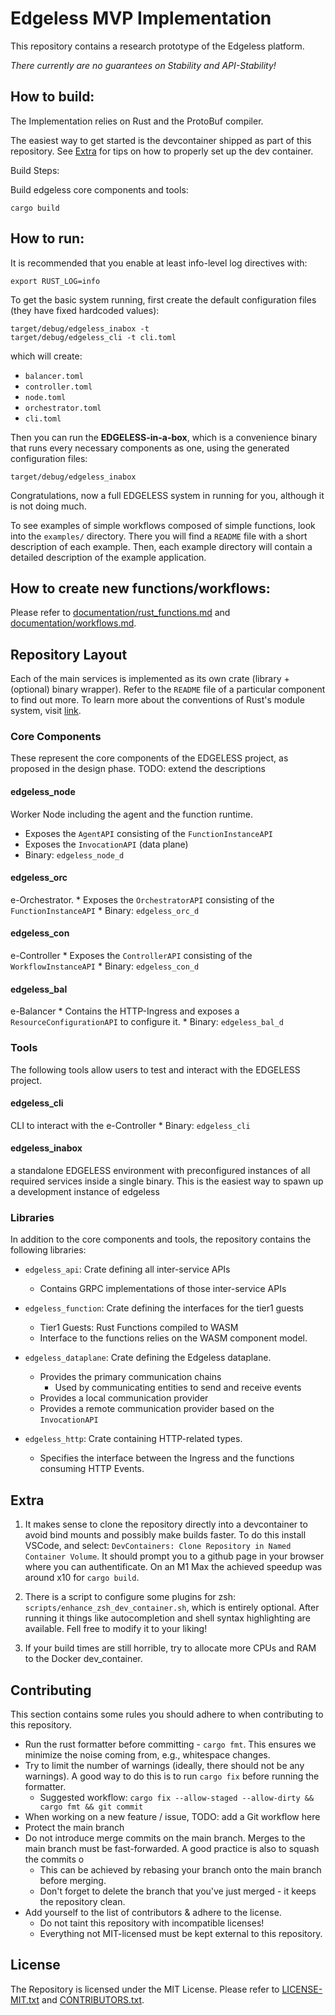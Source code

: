 # Edgeless MVP Implementation

This repository contains a research prototype of the Edgeless platform.

*There currently are no guarantees on Stability and API-Stability!*

## How to build:

The Implementation relies on Rust and the ProtoBuf compiler.

The easiest way to get started is the devcontainer shipped as part of this
repository. See [Extra](#extra) for tips on how to properly set up the dev
container.

Build Steps:

Build edgeless core components and tools:

```
cargo build
```

## How to run:

It is recommended that you enable at least info-level log directives with:

```
export RUST_LOG=info
```

To get the basic system running, first create the default configuration files
(they have fixed hardcoded values):

```
target/debug/edgeless_inabox -t 
target/debug/edgeless_cli -t cli.toml
```

which will create:

- `balancer.toml`
- `controller.toml`
- `node.toml`
- `orchestrator.toml`
- `cli.toml`

Then you can run the **EDGELESS-in-a-box**, which is a convenience binary that
runs every necessary components as one, using the generated configuration files:

```
target/debug/edgeless_inabox
```

Congratulations, now a full EDGELESS system in running for you, although it is
not doing much.

To see examples of simple workflows composed of simple functions, look into the
`examples/` directory. There you will find a `README` file with a short
description of each example. Then, each example directory will contain a
detailed description of the example application.


## How to create new functions/workflows:

Please refer to
[documentation/rust_functions.md](documentation/rust_functions.md) and
[documentation/workflows.md](documentation/workflows.md).


## Repository Layout

Each of the main services is implemented as its own crate (library + (optional)
binary wrapper). Refer to the `README` file of a particular component to find
out more. To learn more about the conventions of Rust's module system, visit
[link](https://doc.rust-lang.org/book/ch07-00-managing-growing-projects-with-packages-crates-and-modules.html).

### Core Components
These represent the core components of the EDGELESS project, as proposed in the
design phase.
TODO: extend the descriptions

#### edgeless_node
Worker Node including the agent and the function runtime.
  * Exposes the `AgentAPI` consisting of the `FunctionInstanceAPI`
  * Exposes the `InvocationAPI` (data plane)
  * Binary: `edgeless_node_d`

#### edgeless_orc
e-Orchestrator. 
    * Exposes the `OrchestratorAPI` consisting of the `FunctionInstanceAPI`
    * Binary: `edgeless_orc_d`

#### edgeless_con
e-Controller
    * Exposes the `ControllerAPI` consisting of the `WorkflowInstanceAPI`
    * Binary: `edgeless_con_d`

#### edgeless_bal
e-Balancer
    * Contains the HTTP-Ingress and exposes a `ResourceConfigurationAPI` to
      configure it.
    * Binary: `edgeless_bal_d`



### Tools
The following tools allow users to test and interact with the EDGELESS project.

#### edgeless_cli
CLI to interact with the e-Controller
    * Binary: `edgeless_cli`

#### edgeless_inabox
a standalone EDGELESS environment with preconfigured
  instances of all required services inside a single binary. This is the easiest
  way to spawn up a development instance of edgeless


### Libraries
In addition to the core components and tools, the repository contains the
following libraries:

* `edgeless_api`: Crate defining all inter-service APIs
    * Contains GRPC implementations of those inter-service APIs

* `edgeless_function`: Crate defining the interfaces for the tier1 guests
    * Tier1 Guests: Rust Functions compiled to WASM
    * Interface to the functions relies on the WASM component model.

* `edgeless_dataplane`: Crate defining the Edgeless dataplane.
    * Provides the primary communication chains
        * Used by communicating entities to send and receive events
    * Provides a local communication provider
    * Provides a remote communication provider based on the `InvocationAPI`

* `edgeless_http`: Crate containing HTTP-related types.
    * Specifies the interface between the Ingress and the functions consuming
      HTTP Events.


## Extra

1. It makes sense to clone the repository directly into a devcontainer to avoid
bind mounts and possibly make builds faster. To do this install VSCode, and
select: `DevContainers: Clone Repository in Named Container Volume`. It should
prompt you to a github page in your browser where you can authentificate. On an
M1 Max the achieved speedup was around x10 for `cargo build`.

2. There is a script to configure some plugins for zsh:
`scripts/enhance_zsh_dev_container.sh`, which is entirely optional. After
running it things like autocompletion and shell syntax highlighting are
available. Fell free to modify it to your liking!

3. If your build times are still horrible, try to allocate more CPUs and RAM to
   the Docker dev_container.

## Contributing

This section contains some rules you should adhere to when contributing to this
repository.

* Run the rust formatter before committing - `cargo fmt`. This ensures we
  minimize the noise coming from, e.g., whitespace changes.
* Try to limit the number of warnings (ideally, there should not be any
  warnings). A good way to do this is to run `cargo fix` before running the
  formatter.
    *  Suggested workflow: `cargo fix --allow-staged --allow-dirty && cargo fmt
       && git commit`
* When working on a new feature / issue, TODO: add a Git workflow here
* Protect the main branch
* Do not introduce merge commits on the main branch. Merges to the main branch
  must be fast-forwarded. A good practice is also to squash the commits o
    * This can be achieved by rebasing your branch onto the main branch before
        merging.
    * Don't forget to delete the branch that you've just merged - it keeps the
      repository clean.
* Add yourself to the list of contributors & adhere to the license.
    * Do not taint this repository with incompatible licenses!
    * Everything not MIT-licensed must be kept external to this repository.

## License

The Repository is licensed under the MIT License. Please refer to
[LICENSE-MIT.txt](LICENSE-MIT.txt) and [CONTRIBUTORS.txt](CONTRIBUTORS.txt). 